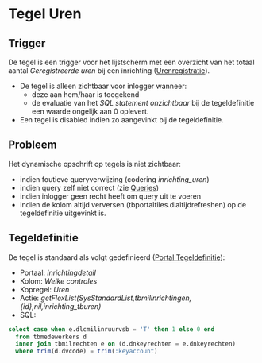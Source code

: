 # Tegel Uren

## Trigger

De tegel is een trigger voor het lijstscherm met een overzicht van het totaal aantal *Geregistreerde uren* bij een inrichting ([Urenregistratie](/probleemoplossing/module_overstijgende_schermen/urenregistratie/README.md)).

- De tegel is alleen zichtbaar voor inlogger wanneer:
  - deze aan hem/haar is toegekend
  - de evaluatie van het *SQL statement onzichtbaar* bij de tegeldefinitie een waarde ongelijk aan 0 oplevert.
- Een tegel is disabled indien zo aangevinkt bij de tegeldefinitie.

## Probleem

Het dynamische opschrift op tegels is niet zichtbaar:

- indien foutieve queryverwijzing (codering *inrichting_uren*)
- indien query zelf niet correct (zie [Queries](../../../instellen_inrichten/queries.md))
- indien inlogger geen recht heeft om query uit te voeren
- indien de kolom altijd verversen (tbportaltiles.dlaltijdrefreshen) op de tegeldefinitie uitgevinkt is.

## Tegeldefinitie

De tegel is standaard als volgt gedefinieerd ([Portal Tegeldefinitie](../../../instellen_inrichten/portaldefinitie/portal_tegel.md)):

- Portaal: *inrichtingdetail*
- Kolom: *Welke controles*
- Kopregel: *Uren*
- Actie: *getFlexList(SysStandardList,tbmilinrichtingen,{id},nil,inrichting_tburen)*
- SQL:

```sql
select case when e.dlcmilinruurvsb = 'T' then 1 else 0 end
  from tbmedewerkers d
  inner join tbmilrechten e on (d.dnkeyrechten = e.dnkeyrechten)
  where trim(d.dvcode) = trim(:keyaccount)
```
